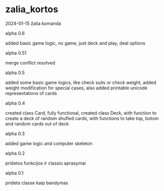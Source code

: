 # zalia_kortos
2024-01-15 žalia komanda

alpha 0.6

added basic game logic, no game, just deck and play, deal options

alpha 0.51

merge conflict resolved

alpha 0.5

added some basic game logics, like check suits or check weight, added weight modification for special cases, also added printable unicode representations of cards

alpha 0.4

created class Card, fully functional, created class Deck, with function to create a deck of random shufled cards, with functions to take top, botom and random cards out of deck

alpha 0.3

added game logic and computer skeleton

alpha 0.2

pridetos funkcijos ir classiu aprasymai

alpha 0.1

prideta classe kaip bandymas